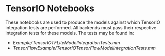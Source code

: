 # TensorIO Notebooks

These notebooks are used to produce the models against which TensorIO integration tests are performed. All backends must pass their respective integration tests for these models. The tests may be found in:

- *Example/TensorIOTFLiteModelIntegrationTests.mm* 
- *TensorFlowExample/TensorIOTensorFlowModelIntegrationTests.mm*